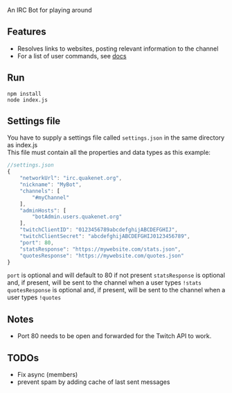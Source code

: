An IRC Bot for playing around

## Features
* Resolves links to websites, posting relevant information to the channel
* For a list of user commands, see [docs](docs/)

## Run
```
npm install
node index.js
```
## Settings file
You have to supply a settings file called `settings.json` in the same directory as index.js  
This file must contain all the properties and data types as this example:

```javascript
//settings.json
{
    "networkUrl": "irc.quakenet.org",
    "nickname": "MyBot",
    "channels": [
        "#myChannel"
    ],
    "adminHosts": [
        "botAdmin.users.quakenet.org"
    ],
    "twitchClientID": "0123456789abcdefghijABCDEFGHIJ",
    "twitchClientSecret": "abcdefghijABCDEFGHIJ0123456789",
    "port": 80,
    "statsResponse": "https://mywebsite.com/stats.json",
    "quotesResponse": "https://mywebsite.com/quotes.json"
}
```
`port` is optional and will default to 80 if not present
`statsResponse` is optional and, if present, will be sent to the channel when a user types `!stats`  
`quotesResponse` is optional and, if present, will be sent to the channel when a user types `!quotes`

## Notes
* Port 80 needs to be open and forwarded for the Twitch API to work.

## TODOs
* Fix async (members)
* prevent spam by adding cache of last sent messages